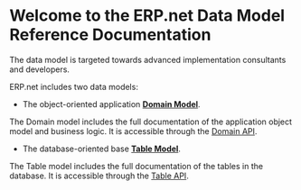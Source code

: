 # Welcome to the ERP.net Data Model Reference Documentation

The data model is targeted towards advanced implementation consultants and developers.



ERP.net includes two data models:

* The object-oriented application [**Domain Model**](entities/).

The Domain model includes the full documentation of the application object model and business logic.
It is accessible through the [Domain API](https://docs.erp.net/dev/topics/domain-api/index.html).

* The database-oriented base [**Table Model**](tables/).

The Table model includes the full documentation of the tables in the database.
It is accessible through the [Table API](https://docs.erp.net/dev/topics/table-api/index.html).
